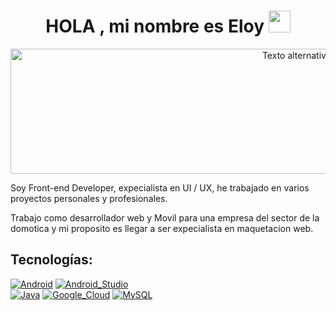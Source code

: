 <h1 align="center"><b>HOLA , mi nombre es Eloy </b><img src="https://media.giphy.com/media/hvRJCLFzcasrR4ia7z/giphy.gif" width="35"></h1>
<div align="center">
    <img src="https://github.com/EloyParga/EloyParga/assets/99491519/f043996a-ad49-460a-8e17-bf8aea85568c"  alt="Texto alternativo" width="900" height="200">
</div>

Soy Front-end Developer, expecialista en UI / UX, he trabajado en varios proyectos personales y profesionales.

Trabajo como desarrollador web y Movil para una empresa del sector de la domotica y mi proposito es llegar a ser expecialista en maquetacion web.




## Tecnologías:
[![Android](https://img.shields.io/badge/Android-3DDC84?style=for-the-badge&logo=android&logoColor=white&labelColor=101010)]()
[![Android_Studio](https://img.shields.io/badge/Android_Studio-3DDC84?style=for-the-badge&logo=android-studio&logoColor=white&labelColor=101010)]()
</br>
[![Java](https://img.shields.io/badge/Java-007396?style=for-the-badge&logo=java&logoColor=white&labelColor=101010)]()
[![Google_Cloud](https://img.shields.io/badge/Google_Cloud-4285F4?style=for-the-badge&logo=googlecloud&logoColor=white&labelColor=101010)]()
[![MySQL](https://img.shields.io/badge/MySQL-4479A1?style=for-the-badge&logo=mysql&logoColor=white&labelColor=101010)]()
</br>
